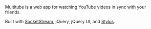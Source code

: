 Multitube is a web app for watching YouTube videos in sync with your friends.

Built with [SocketStream](https://github.com/socketstream/socketstream), jQuery, jQuery UI, and [Stylus](https://github.com/LearnBoost/stylus).